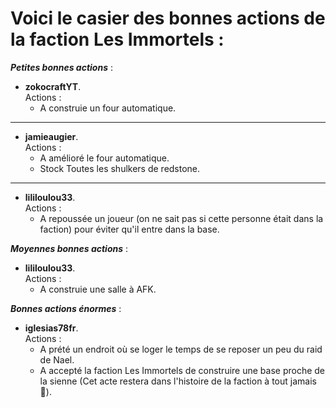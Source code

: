 # Voici le casier des bonnes actions de la faction **Les Immortels** :

_**Petites bonnes actions**_ :
- **zokocraftYT**. <br>Actions : 
    - A construie un four automatique.
---
- **jamieaugier**. <br>Actions :
    - A amélioré le four automatique.
    - Stock Toutes les shulkers de redstone.
---
- **lililoulou33**. <br>Actions :
    - A repoussée un joueur (on ne sait pas si cette personne était dans la faction) pour éviter qu'il entre dans la base.

_**Moyennes bonnes actions**_ :
- **lililoulou33**. <br>Actions :
    - A construie une salle à AFK.

_**Bonnes actions énormes**_ :
- **iglesias78fr**. <br>Actions :
    - A prété un endroit où se loger le temps de se reposer un peu du raid de Nael.
    - A accepté la faction Les Immortels de construire une base proche de la sienne (Cet acte restera dans l'histoire de la faction à tout jamais 🥹).